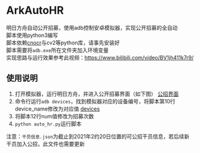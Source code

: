 # ArkAutoHR
明日方舟自动公开招募，使用adb控制安卓模拟器，实现公开招募的全自动  
脚本使用python3编写  
脚本依赖[cnocr](https://github.com/breezedeus/cnocr)与cv2等python库，请事先安装好  
脚本需要将`adb.exe`所在文件夹加入环境变量  
实现思路与运行效果参考此视频：https://www.bilibili.com/video/BV1jh411k7r9/

## 使用说明
1. 打开模拟器，运行明日方舟，并进入公开招募界面（如下图） 
[公招界面](fig/公招界面.png)
2. 命令行运行`adb devices`，找到模拟器对应的设备编号，将脚本第10行device_name修改为对应值 
[devices](fig/devices.png)
3. 将脚本12行num值修改为招募次数 
4. `python auto_hr.py`运行脚本 

注意：`干员信息.json`为截止到2021年2约20日位置的可公招干员信息，若后续新干员加入公招，此文件也需要更新
